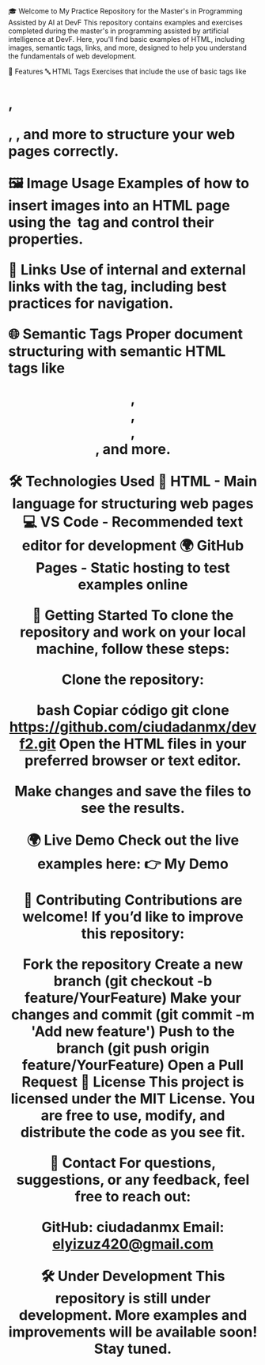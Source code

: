 🎓 Welcome to My Practice Repository for the Master's in Programming Assisted by AI at DevF
This repository contains examples and exercises completed during the master's in programming assisted by artificial intelligence at DevF. Here, you'll find basic examples of HTML, including images, semantic tags, links, and more, designed to help you understand the fundamentals of web development.

🚀 Features
🔤 HTML Tags
Exercises that include the use of basic tags like <h1>, <p>, <a>, and more to structure your web pages correctly.

🖼️ Image Usage
Examples of how to insert images into an HTML page using the <img> tag and control their properties.

🔗 Links
Use of internal and external links with the <a> tag, including best practices for navigation.

🌐 Semantic Tags
Proper document structuring with semantic HTML tags like <header>, <footer>, <article>, <section>, and more.

🛠️ Technologies Used
📄 HTML - Main language for structuring web pages
💻 VS Code - Recommended text editor for development
🌍 GitHub Pages - Static hosting to test examples online

🚧 Getting Started
To clone the repository and work on your local machine, follow these steps:

Clone the repository:

bash
Copiar código
git clone https://github.com/ciudadanmx/devf2.git
Open the HTML files in your preferred browser or text editor.

Make changes and save the files to see the results.

🌍 Live Demo
Check out the live examples here: 👉 My Demo


🤝 Contributing
Contributions are welcome! If you’d like to improve this repository:

Fork the repository
Create a new branch (git checkout -b feature/YourFeature)
Make your changes and commit (git commit -m 'Add new feature')
Push to the branch (git push origin feature/YourFeature)
Open a Pull Request
📄 License
This project is licensed under the MIT License. You are free to use, modify, and distribute the code as you see fit.

💬 Contact
For questions, suggestions, or any feedback, feel free to reach out:

GitHub: ciudadanmx
Email: elyizuz420@gmail.com

🛠️ Under Development
This repository is still under development. More examples and improvements will be available soon! Stay tuned.
